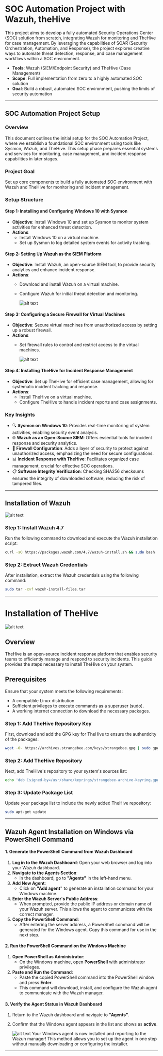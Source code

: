 # SOC Automation Project with Wazuh, theHive

This project aims to develop a fully automated Security Operations Center (SOC) solution from scratch, integrating Wazuh for monitoring and TheHive for case management. By leveraging the capabilities of SOAR (Security Orchestration, Automation, and Response), the project explores creative ways to automate threat detection, response, and case management workflows within a SOC environment.

- **Tools**: Wazuh (SIEM/Endpoint Security) and TheHive (Case Management)
- **Scope**: Full implementation from zero to a highly automated SOC solution
- **Goal**: Build a robust, automated SOC environment, pushing the limits of security automation

---

## SOC Automation Project Setup

### Overview
This document outlines the initial setup for the SOC Automation Project, where we establish a foundational SOC environment using tools like Sysmon, Wazuh, and TheHive. This setup phase prepares essential systems and services for monitoring, case management, and incident response capabilities in later stages.

### Project Goal
Set up core components to build a fully automated SOC environment with Wazuh and TheHive for monitoring and incident management.

### Setup Structure

#### Step 1: Installing and Configuring Windows 10 with Sysmon
- **Objective**: Install Windows 10 and set up Sysmon to monitor system activities for enhanced threat detection.
- **Actions**:
  - Install Windows 10 on a virtual machine.
  - Set up Sysmon to log detailed system events for activity tracking.

#### Step 2: Setting Up Wazuh as the SIEM Platform
- **Objective**: Install Wazuh, an open-source SIEM tool, to provide security analytics and enhance incident response.
- **Actions**:
  - Download and install Wazuh on a virtual machine.
  - Configure Wazuh for initial threat detection and monitoring.

    ![alt text](/images/wazuh-dashboard.png)
#### Step 3: Configuring a Secure Firewall for Virtual Machines
- **Objective**: Secure virtual machines from unauthorized access by setting up a robust firewall.
- **Actions**:
  - Set firewall rules to control and restrict access to the virtual machines.

    ![alt text](/images/firewall-do.png)

#### Step 4: Installing TheHive for Incident Response Management
- **Objective**: Set up TheHive for efficient case management, allowing for systematic incident tracking and response.
- **Actions**:
  - Install TheHive on a virtual machine.
  - Configure TheHive to handle incident reports and case assignments.

### Key Insights

- 🔍 **Sysmon on Windows 10**: Provides real-time monitoring of system activities, enabling security event analysis.
- 🌐 **Wazuh as an Open-Source SIEM**: Offers essential tools for incident response and security analytics.
- 🔐 **Firewall Configuration**: Adds a layer of security to protect against unauthorized access, emphasizing the need for secure configurations.
- 📊 **Incident Response with TheHive**: Facilitates organized case management, crucial for effective SOC operations.
- 📋 **Software Integrity Verification**: Checking SHA256 checksums ensures the integrity of downloaded software, reducing the risk of tampered files.

---

## Installation of Wazuh
![alt text](/images/wazuh-logo.png)
### Step 1: Install Wazuh 4.7
Run the following command to download and execute the Wazuh installation script:
```bash
curl -sO https://packages.wazuh.com/4.7/wazuh-install.sh && sudo bash ./wazuh-install.sh -a
```
### Step 2: Extract Wazuh Credentials
After installation, extract the Wazuh credentials using the following command:

```bash
sudo tar -xvf wazuh-install-files.tar
```

---


# Installation of TheHive
![alt text](/images/theHive-logo.png)
## Overview
TheHive is an open-source incident response platform that enables security teams to efficiently manage and respond to security incidents. This guide provides the steps necessary to install TheHive on your system.

## Prerequisites
Ensure that your system meets the following requirements:
- A compatible Linux distribution.
- Sufficient privileges to execute commands as a superuser (sudo).
- A working internet connection to download the necessary packages.

### Step 1: Add TheHive Repository Key
First, download and add the GPG key for TheHive to ensure the authenticity of the packages:

```bash
wget -O- https://archives.strangebee.com/keys/strangebee.gpg | sudo gpg --dearmor -o /usr/share/keyrings/strangebee-archive-keyring.gpg
```
### Step 2: Add TheHive Repository
Next, add TheHive's repository to your system's sources list:

```bash
echo 'deb [signed-by=/usr/share/keyrings/strangebee-archive-keyring.gpg] https://deb.strangebee.com thehive-5.2 main' | sudo tee -a /etc/apt/sources.list.d/strangebee.list
```
### Step 3: Update Package List
Update your package list to include the newly added TheHive repository:

```bash
sudo apt-get update
```
---
## Wazuh Agent Installation on Windows via PowerShell Command

#### 1. Generate the PowerShell Command from Wazuh Dashboard

1. **Log in to the Wazuh Dashboard**: Open your web browser and log into your Wazuh dashboard.
2. **Navigate to the Agents Section**:
   - In the dashboard, go to **"Agents"** in the left-hand menu.
3. **Add New Agent**:
   - Click on **"Add agent"** to generate an installation command for your Windows machine.
4. **Enter the Wazuh Server's Public Address**:
   - When prompted, provide the public IP address or domain name of your Wazuh server. This allows the agent to communicate with the correct manager.
5. **Copy the PowerShell Command**:
   - After entering the server address, a PowerShell command will be generated for the Windows agent. Copy this command for use in the next step.

#### 2. Run the PowerShell Command on the Windows Machine

1. **Open PowerShell as Administrator**:
   - On the Windows machine, open **PowerShell** with administrator privileges.
2. **Paste and Run the Command**:
   - Paste the copied PowerShell command into the PowerShell window and press **Enter**.
   - This command will download, install, and configure the Wazuh agent to communicate with the Wazuh manager.

#### 3. Verify the Agent Status in Wazuh Dashboard

1. Return to the Wazuh dashboard and navigate to **"Agents"**.
2. Confirm that the Windows agent appears in the list and shows as **active**.

    ![alt text](/images/agent-added.png)
Your Windows agent is now installed and reporting to the Wazuh manager! This method allows you to set up the agent in one step without manually downloading or configuring the installer.

---
